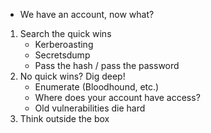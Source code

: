 - We have an account, now what?
1. Search the quick wins
	- Kerberoasting
	- Secretsdump
	- Pass the hash / pass the password
2. No quick wins? Dig deep!
	- Enumerate (Bloodhound, etc.)
	- Where does your account have access?
	- Old vulnerabilities die hard
3. Think outside the box